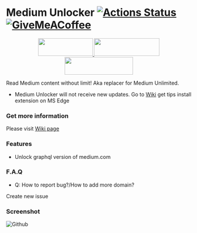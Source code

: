 # Medium Unlocker [![Actions Status](https://github.com/und3fined/medium-unlocker/workflows/build/badge.svg)](https://github.com/und3fined/medium-unlocker/actions)  [![GiveMeACoffee](https://img.shields.io/badge/Give%20Me%20a%20Coffee!-Paypal-blue)](https://paypal.me/und3fined)

<p align="center">
  <a href="https://addons.mozilla.org/firefox/addon/medium-unlocker" target="_blank">
    <img width="149" height="48" src="https://github.com/und3fined/medium-unlocker/blob/main/badges/Firefox.png?raw=true">
  </a>
  <a href="https://chrome.google.com/webstore/detail/heikhhbkgpfclbhidmjebagbmnkcmkfk" target="_blank">
    <img width="178" height="48" src="https://github.com/und3fined/medium-unlocker/blob/main/badges/Chrome.png?raw=true">
  </a>
  <a href="https://github.com/und3fined/medium-unlocker/wiki/Install-extension-for-Chromium-(base)-browser#install-extension-for-ms-edge" target="_blank">
    <img width="186" height="48" src="https://github.com/und3fined/medium-unlocker/blob/main/badges/Edge.png?raw=true">
  </a>
</p>

Read Medium content without limit! Aka replacer for Medium Unlimited.

- Medium Unlocker will not receive new updates. Go to [Wiki](https://github.com/und3fined/medium-unlocker/wiki/Install-extension-for-Chromium-(base)-browser#install-extension-for-ms-edge) get tips install extension on MS Edge

### Get more information

Please visit [Wiki page](https://github.com/und3fined/medium-unlocker/wiki)

### Features

- Unlock graphql version of medium.com

### F.A.Q

- Q: How to report bug?/How to add more domain?

Create new issue


### Screenshot

![Github](https://user-images.githubusercontent.com/2163878/147834338-dc43fa34-a850-4e28-9b6b-c9c28bc8bfdf.png)
